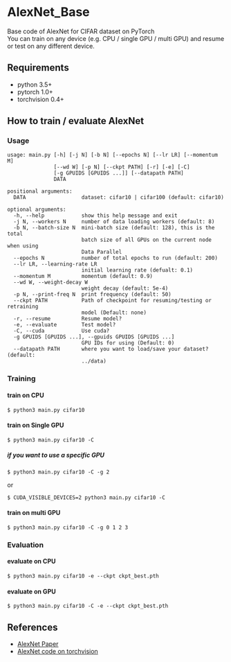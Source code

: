# AlexNet_Base

Base code of AlexNet for CIFAR dataset on PyTorch  
You can train on any device (e.g. CPU / single GPU / multi GPU) and resume or test on any different device.

## Requirements

- python 3.5+
- pytorch 1.0+
- torchvision 0.4+

## How to train / evaluate AlexNet

### Usage

```
usage: main.py [-h] [-j N] [-b N] [--epochs N] [--lr LR] [--momentum M]
               [--wd W] [-p N] [--ckpt PATH] [-r] [-e] [-C]
               [-g GPUIDS [GPUIDS ...]] [--datapath PATH]
               DATA

positional arguments:
  DATA                  dataset: cifar10 | cifar100 (default: cifar10)

optional arguments:
  -h, --help            show this help message and exit
  -j N, --workers N     number of data loading workers (default: 8)
  -b N, --batch-size N  mini-batch size (default: 128), this is the total
                        batch size of all GPUs on the current node when using
                        Data Parallel
  --epochs N            number of total epochs to run (default: 200)
  --lr LR, --learning-rate LR
                        initial learning rate (defualt: 0.1)
  --momentum M          momentum (default: 0.9)
  --wd W, --weight-decay W
                        weight decay (default: 5e-4)
  -p N, --print-freq N  print frequency (default: 50)
  --ckpt PATH           Path of checkpoint for resuming/testing or retraining
                        model (Default: none)
  -r, --resume          Resume model?
  -e, --evaluate        Test model?
  -C, --cuda            Use cuda?
  -g GPUIDS [GPUIDS ...], --gpuids GPUIDS [GPUIDS ...]
                        GPU IDs for using (Default: 0)
  --datapath PATH       where you want to load/save your dataset? (default:
                        ../data)
```

### Training

#### train on CPU

```shell
$ python3 main.py cifar10
```

#### train on Single GPU

```shell
$ python3 main.py cifar10 -C
```

##### if you want to use a specific GPU

```shell
$ python3 main.py cifar10 -C -g 2
```

or

```shell
$ CUDA_VISIBLE_DEVICES=2 python3 main.py cifar10 -C
```

#### train on multi GPU

```shell
$ python3 main.py cifar10 -C -g 0 1 2 3
```

### Evaluation

#### evaluate on CPU

```shell
$ python3 main.py cifar10 -e --ckpt ckpt_best.pth
```

#### evaluate on GPU

```shell
$ python3 main.py cifar10 -C -e --ckpt ckpt_best.pth
```

## References

- [AlexNet Paper](https://papers.nips.cc/paper/4824-imagenet-classification-with-deep-convolutional-neural-networks.pdf)
- [AlexNet code on torchvision](https://github.com/pytorch/vision/blob/master/torchvision/models/alexnet.py)